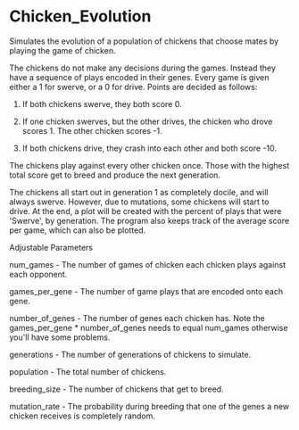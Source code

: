 Chicken_Evolution
=================

Simulates the evolution of a population of chickens that choose mates by playing the game of chicken.

The chickens do not make any decisions during the games. Instead they have a sequence of plays encoded in their genes. Every game is given either a 1 for swerve, or a 0 for drive. Points are decided as follows:

1) If both chickens swerve, they both score 0.

2) If one chicken swerves, but the other drives, the chicken who drove scores 1. The other chicken scores -1.

3) If both chickens drive, they crash into each other and both score -10.

The chickens play against every other chicken once. Those with the highest total score get to breed and produce the next generation.

The chickens all start out in generation 1 as completely docile, and will always swerve. However, due to mutations, some chickens will start to drive. At the end, a plot will be created with the percent of plays that were 'Swerve', by generation. The program also keeps track of the average score per game, which can also be plotted.


Adjustable Parameters

num_games - The number of games of chicken each chicken plays against each opponent.

games_per_gene - The number of game plays that are encoded onto each gene.

number_of_genes - The number of genes each chicken has. Note the games_per_gene * number_of_genes needs to equal num_games otherwise you'll have some problems.

generations - The number of generations of chickens to simulate.

population - The total number of chickens.

breeding_size - The number of chickens that get to breed.

mutation_rate - The probability during breeding that one of the genes a new chicken receives is completely random.


